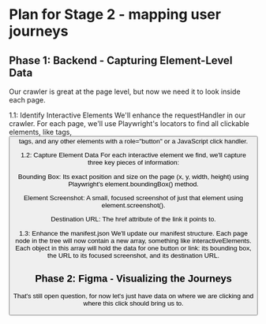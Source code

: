  # Plan for Stage 2 - mapping user journeys

## Phase 1: Backend - Capturing Element-Level Data
Our crawler is great at the page level, but now we need it to look inside each page.

1.1: Identify Interactive Elements
We'll enhance the requestHandler in our crawler. For each page, we'll use Playwright's locators to find all clickable elements, like <a> tags, <button> tags, and any other elements with a role="button" or a JavaScript click handler.

1.2: Capture Element Data
For each interactive element we find, we'll capture three key pieces of information:

Bounding Box: Its exact position and size on the page (x, y, width, height) using Playwright's element.boundingBox() method.

Element Screenshot: A small, focused screenshot of just that element using element.screenshot().

Destination URL: The href attribute of the link it points to.

1.3: Enhance the manifest.json
We'll update our manifest structure. Each page node in the tree will now contain a new array, something like interactiveElements. Each object in this array will hold the data for one button or link: its bounding box, the URL to its focused screenshot, and its destination URL.

## Phase 2: Figma - Visualizing the Journeys
That's still open question, for now let's just have data on where we are clicking and where this click should bring us to.
